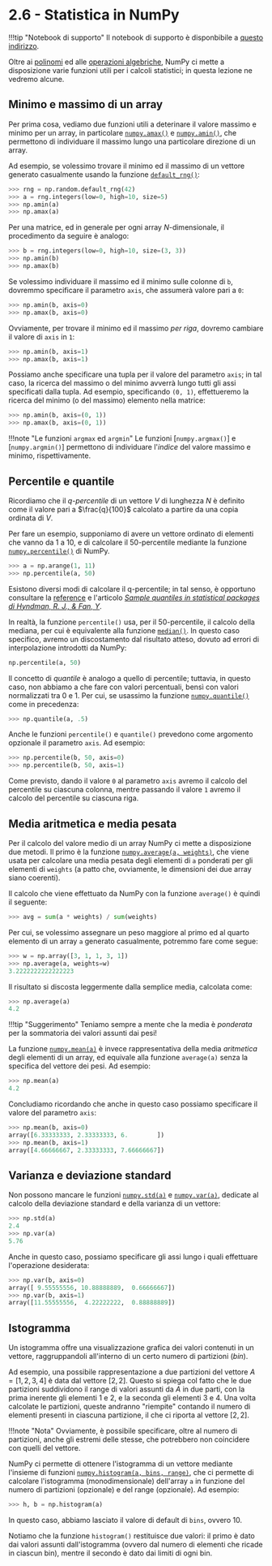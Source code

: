# 2.6 - Statistica in NumPy

!!!tip "Notebook di supporto"
    Il notebook di supporto è disponbibile a [questo indirizzo](../../../notebooks/03_numpy_statistics.ipynb).

Oltre ai [polinomi](../05_polynomials/lecture.md) ed alle [operazioni algebriche](../04_algebra/lecture.md), NumPy ci mette a disposizione varie funzioni utili per i calcoli statistici; in questa lezione ne vedremo alcune.

## Minimo e massimo di un array

Per prima cosa, vediamo due funzioni utili a deterinare il valore massimo e minimo per un array, in particolare [`numpy.amax()`](https://numpy.org/doc/stable/reference/generated/numpy.amax.html) e [`numpy.amin()`](https://numpy.org/doc/stable/reference/generated/numpy.amin.html), che permettono di individuare il massimo lungo una particolare direzione di un array.

Ad esempio, se volessimo trovare il minimo ed il massimo di un vettore generato casualmente usando la funzione [`default_rng()`](https://numpy.org/doc/stable/reference/random/generator.html):

```py
>>> rng = np.random.default_rng(42)
>>> a = rng.integers(low=0, high=10, size=5)
>>> np.amin(a)
>>> np.amax(a)
```

Per una matrice, ed in generale per ogni array $N$-dimensionale, il procedimento da seguire è analogo:

```py
>>> b = rng.integers(low=0, high=10, size=(3, 3))
>>> np.amin(b)
>>> np.amax(b)
```

Se volessimo individuare il massimo ed il minimo sulle colonne di `b`, dovremmo specificare il parametro `axis`, che assumerà valore pari a `0`:

```py
>>> np.amin(b, axis=0)
>>> np.amax(b, axis=0)
```

Ovviamente, per trovare il minimo ed il massimo *per riga*, dovremo cambiare il valore di `axis` in `1`:

```py
>>> np.amin(b, axis=1)
>>> np.amax(b, axis=1)
```

Possiamo anche specificare una tupla per il valore del parametro `axis`; in tal caso, la ricerca del massimo o del minimo avverrà lungo tutti gli assi specificati dalla tupla. Ad esempio, specificando `(0, 1)`, effettueremo la ricerca del minimo (o del massimo) elemento nella matrice:

```py
>>> np.amin(b, axis=(0, 1))
>>> np.amax(b, axis=(0, 1))
```

!!!note "Le funzioni `argmax` ed `argmin`"
    Le funzioni [`numpy.argmax()`] e [`numpy.argmin()`] permettono di individuare l'*indice* del valore massimo e minimo, rispettivamente.

## Percentile e quantile

Ricordiamo che il *q-percentile* di un vettore $V$ di lunghezza $N$ è definito come il valore pari a $\frac{q}{100}$ calcolato a partire da una copia ordinata di $V$.

Per fare un esempio, supponiamo di avere un vettore ordinato di elementi che vanno da $1$ a $10$, e di calcolare il $50$-percentile mediante la funzione [`numpy.percentile()`](https://numpy.org/doc/stable/reference/generated/numpy.percentile.html) di NumPy.

```py
>>> a = np.arange(1, 11)
>>> np.percentile(a, 50)
```

Esistono diversi modi di calcolare il q-percentile; in tal senso, è opportuno consultare la [reference](https://numpy.org/doc/stable/reference/generated/numpy.percentile.html) e l'articolo [*Sample quantiles in statistical packages di Hyndman, R. J., & Fan, Y*](https://www.tandfonline.com/doi/abs/10.1080/00031305.1996.10473566).

In realtà, la funzione `percentile()` usa, per il $50$-percentile, il calcolo della mediana, per cui è equivalente alla funzione [`median()`](https://numpy.org/doc/stable/reference/generated/numpy.median.html). In questo caso specifico, avremo un discostamento dal risultato atteso, dovuto ad errori di interpolazione introdotti da NumPy:

```py
np.percentile(a, 50)
```

Il concetto di *quantile* è analogo a quello di percentile; tuttavia, in questo caso, non abbiamo a che fare con valori percentuali, bensì con valori normalizzati tra $0$ e $1$. Per cui, se usassimo la funzione [`numpy.quantile()`](https://numpy.org/doc/stable/reference/generated/numpy.quantile.html) come in precedenza:

```py
>>> np.quantile(a, .5)
```

Anche le funzioni `percentile()` e `quantile()` prevedono come argomento opzionale il parametro `axis`. Ad esempio:

```py
>>> np.percentile(b, 50, axis=0)
>>> np.percentile(b, 50, axis=1)
```

Come previsto, dando il valore `0` al parametro `axis` avremo il calcolo del percentile su ciascuna colonna, mentre passando il valore `1` avremo il calcolo del percentile su ciascuna riga.

## Media aritmetica e media pesata

Per il calcolo del valore medio di un array NumPy ci mette a disposizione due metodi. Il primo è la funzione [`numpy.average(a, weights)`](https://numpy.org/doc/stable/reference/generated/numpy.average.html), che viene usata per calcolare una media pesata degli elementi di `a` ponderati per gli elementi di `weights` (a patto che, ovviamente, le dimensioni dei due array siano coerenti).

Il calcolo che viene effettuato da NumPy con la funzione `average()` è quindi il seguente:

```py
>>> avg = sum(a * weights) / sum(weights)
```

Per cui, se volessimo assegnare un peso maggiore al primo ed al quarto elemento di un array `a` generato casualmente, potremmo fare come segue:

```py
>>> w = np.array([3, 1, 1, 3, 1])
>>> np.average(a, weights=w)
3.2222222222222223
```

Il risultato si discosta leggermente dalla semplice media, calcolata come:

```py
>>> np.average(a)
4.2
```

!!!tip "Suggerimento"
    Teniamo sempre a mente che la media è *ponderata* per la sommatoria dei valori assunti dai pesi!

La funzione [`numpy.mean(a)`](https://numpy.org/doc/stable/reference/generated/numpy.mean.html) è invece rappresentativa della media *aritmetica* degli elementi di un array, ed equivale alla funzione `average(a)` senza la specifica del vettore dei pesi. Ad esempio:

```py
>>> np.mean(a)
4.2
```

Concludiamo ricordando che anche in questo caso possiamo specificare il valore del parametro `axis`:

```py
>>> np.mean(b, axis=0)
array([6.33333333, 2.33333333, 6.        ])
>>> np.mean(b, axis=1)
array([4.66666667, 2.33333333, 7.66666667])
```

## Varianza e deviazione standard

Non possono mancare le funzioni [`numpy.std(a)`](https://numpy.org/doc/stable/reference/generated/numpy.std.html) e [`numpy.var(a)`](https://numpy.org/doc/stable/reference/generated/numpy.var.html), dedicate al calcolo della deviazione standard e della varianza di un vettore:

```py
>>> np.std(a)
2.4
>>> np.var(a)
5.76
```

Anche in questo caso, possiamo specificare gli assi lungo i quali effettuare l'operazione desiderata:

```py
>>> np.var(b, axis=0)
array([ 9.55555556, 10.88888889,  0.66666667])
>>> np.var(b, axis=1)
array([11.55555556,  4.22222222,  0.88888889])
```

## Istogramma

Un istogramma offre una visualizzazione grafica dei valori contenuti in un vettore, raggruppandoli all'interno di un certo numero di partizioni (*bin*).

Ad esempio, una possibile rappresentazione a due partizioni del vettore $A = [1, 2, 3, 4]$ è data dal vettore $[2, 2]$. Questo si spiega col fatto che le due partizioni suddividono il range di valori assunti da $A$ in due parti, con la prima inerente gli elementi $1$ e $2$, e la seconda gli elementi $3$ e $4$. Una volta calcolate le partizioni, queste andranno "riempite" contando il numero di elementi presenti in ciascuna partizione, il che ci riporta al vettore $[2, 2]$.

!!!note "Nota"
    Ovviamente, è possibile specificare, oltre al numero di partizioni, anche gli estremi delle stesse, che potrebbero non coincidere con quelli del vettore.

NumPy ci permette di ottenere l'istogramma di un vettore mediante l'insieme di funzioni [`numpy.histogram(a, bins, range)`](https://numpy.org/doc/stable/reference/generated/numpy.histogram.html), che ci permette di calcolare l'istogramma (monodimensionale) dell'array `a` in funzione del numero di partizioni (opzionale) e del range (opzionale). Ad esempio:

```py
>>> h, b = np.histogram(a)
```

In questo caso, abbiamo lasciato il valore di default di `bins`, ovvero 10.

Notiamo che la funzione `histogram()` restituisce due valori: il primo è dato dai valori assunti dall'istogramma (ovvero dal numero di elementi che ricade in ciascun bin), mentre il secondo è dato dai limiti di ogni bin.
